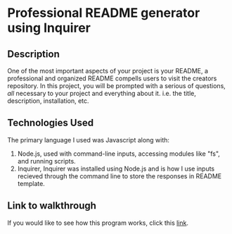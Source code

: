 # Professional README generator using Inquirer

## Description
One of the most important aspects of your project is your README, a professional and organized README compells users to visit the creators repository. In this project, you will be prompted with a serious of questions, *all* necessary to your project and everything about it. i.e. the title, description, installation, etc.

## Technologies Used
The primary language I used was Javascript along with:
<ol>
  <li>Node.js, used with command-line inputs, accessing modules like "fs", and running scripts. </li>
  <li>Inquirer, Inquirer was installed using Node.js and is how I use inputs recieved through the command line to store the responses in README template.</li>
</ol>

## Link to walkthrough
If you would like to see how this program works, click this [link]().
